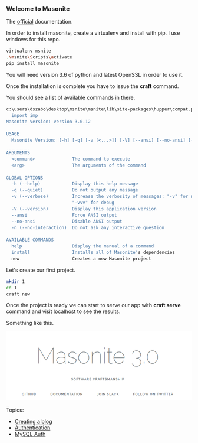 ### Welcome to Masonite

The [official](https://docs.masoniteproject.com/) documentation.

In order to install masonite, create a virtualenv and install with pip. I use windows for this repo.

``` bash
virtualenv msnite
.\msnite\Scripts\activate
pip install masonite
```

You will need version 3.6 of python and latest OpenSSL in order to use it.

Once the installation is complete you have to issue the **craft** command.

You should see a list of available commands in there.


``` bash
c:\users\dszabo\desktop\msnite\msnite\lib\site-packages\hupper\compat.py:2: DeprecationWarning: the imp module is deprecated in favour of importlib; see the module's documentation for alternative uses
  import imp
Masonite Version: version 3.0.12

USAGE
  Masonite Version: [-h] [-q] [-v [<...>]] [-V] [--ansi] [--no-ansi] [-n] <command> [<arg1>] ... [<argN>]

ARGUMENTS
  <command>              The command to execute
  <arg>                  The arguments of the command

GLOBAL OPTIONS
  -h (--help)            Display this help message
  -q (--quiet)           Do not output any message
  -v (--verbose)         Increase the verbosity of messages: "-v" for normal output, "-vv" for more verbose output and
                         "-vvv" for debug
  -V (--version)         Display this application version
  --ansi                 Force ANSI output
  --no-ansi              Disable ANSI output
  -n (--no-interaction)  Do not ask any interactive question

AVAILABLE COMMANDS
  help                   Display the manual of a command
  install                Installs all of Masonite's dependencies
  new                    Creates a new Masonite project
```

Let's create our first project.

``` bash
mkdir 1
cd 1
craft new
```

Once the project is ready we can start to serve our app with **craft serve** command and visit [localhost](http://127.0.0.1:8000/) to see the results.

Something like this.

![Logo](/Pictures/welcome.PNG)


Topics:

* [Creating a blog](/Guides/CreatingBlog.md)
* [Authentication](/Guides/Authentication.md)
* [MySQL Auth](/Guides/MySQLAuth.md)